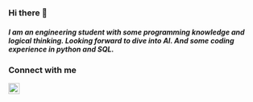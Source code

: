 ### Hi there 👋
##### I am an engineering student with some programming knowledge and logical thinking. Looking forward to dive into AI. And some coding experience in python and SQL.

### Connect with me

[<img align="left" alt="codeSTACKr | LinkedIn" width="22px" src="https://cdn.jsdelivr.net/npm/simple-icons@v3/icons/linkedin.svg" />](https://www.linkedin.com/in/gowtham-s-516433182) 



  

